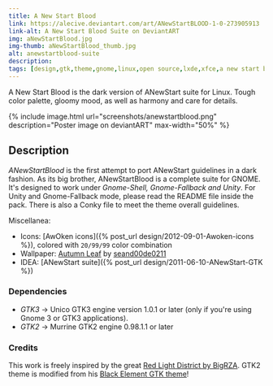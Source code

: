 ```yaml
---
title: A New Start Blood
link: https://alecive.deviantart.com/art/ANewStartBLOOD-1-0-273905913
link-alt: A New Start Blood Suite on DeviantART
img: aNewStartBlood.jpg
img-thumb: aNewStartBlood_thumb.jpg
alt: anewstartblood-suite
description:
tags: [design,gtk,theme,gnome,linux,open source,lxde,xfce,a new start blood,gtk2,gtk3]
---
```


A New Start Blood is the dark version of ANewStart suite for Linux. Tough color palette, gloomy mood, as well as harmony and care for details.

{% include image.html url="screenshots/anewstartblood.png" description="Poster image on deviantART" max-width="50%" %}

## Description

*ANewStartBlood* is the first attempt to port ANewStart guidelines in a dark fashion. As its big brother, ANewStartBlood is a complete suite for GNOME. It's designed to work under _Gnome-Shell, Gnome-Fallback and Unity_. For Unity and Gnome-Fallback mode, please read the README file inside the pack. There is also a Conky file to meet the theme overall guidelines.

Miscellanea:

  * Icons: [AwOken icons]({% post_url design/2012-09-01-Awoken-icons %}), colored with `20/99/99` color combination
  * Wallpaper: [Autumn Leaf](https://seand00de0211.deviantart.com/art/Autumn-leaf-251476077) by [seand00de0211](https://seand00de0211.deviantart.com)
  * IDEA: [ANewStart suite]({% post_url design/2011-06-10-ANewStart-GTK %})

### Dependencies

  * *GTK3* -> Unico GTK3 engine version 1.0.1 or later (only if you're using Gnome 3 or GTK3 applications).
  * *GTK2* -> Murrine GTK2 engine 0.98.1.1 or later

### Credits

This work is freely inspired by the great [Red Light District by BigRZA](https://bigrza.deviantart.com/art/Red-Light-District-166233527). GTK2 theme is modified from his [Black Element GTK theme](http://gnome-look.org/content/show.php/black-element?content=124850)!
